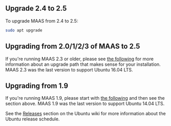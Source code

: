 ## Upgrade 2.4 to 2.5

To upgrade MAAS from 2.4 to 2.5:

```bash
sudo apt upgrade
```

## Upgrading from 2.0/1/2/3 of MAAS to 2.5

If you're running MAAS 2.3 or older, please see [the following][upgrade-older]
for more information about an upgrade path that makes sense for your
installation. MAAS 2.3 was the last version to support Ubuntu 16.04 LTS.

## Upgrading from 1.9

If you're running MAAS 1.9, please start with [the
following][upgrade-much-older] and then see the section above. MAAS 1.9 was the
last version to support Ubuntu 14.04 LTS.


See the [Releases][ubuntu-wiki-releases] section on the Ubuntu wiki for more
information about the Ubuntu release schedule.

<!-- LINKS -->
[upgrade-much-older]: installconfig-upgrade-to-2.md
[upgrade-older]: installconfig-upgrade-postgres.md
[ubuntu-wiki-releases]: https://wiki.ubuntu.com/Releases